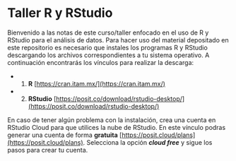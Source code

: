 # Taller R y RStudio

Bienvenido a las notas de este curso/taller enfocado en el uso de R y RStudio para el análisis de datos.
Para hacer uso del material depositado en este repositorio es necesario que instales los programas R y RStudio descargando los archivos correspondientes a tu sistema operativo. A continuación encontrarás los vínculos para realizar la descarga:

- 1. **R** [https://cran.itam.mx/](https://cran.itam.mx/)
- 2. **RStudio** [https://posit.co/download/rstudio-desktop/](https://posit.co/download/rstudio-desktop/)

En caso de tener algún problema con la instalación, crea una cuenta en RStudio Cloud para que utilices la nube de RStudio. En este vínculo podras generar una cuenta de forma **gratuita** [https://posit.cloud/plans](https://posit.cloud/plans). Selecciona la opción **_cloud free_** y sigue los pasos para crear tu cuenta.

	